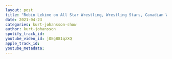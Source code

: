 ```yaml
---
layout: post
title: "Robin Lekime on All Star Wrestling, Wrestling Stars, Canadian Wrestling Elite, Europe, & WAW"
date: 2021-04-23
categories: kurt-johansson-show
author: kurt-johansson
spotify_track_id: 
youtube_video_id: jOEgB81qzXQ
apple_track_id: 
youtube_metadata: 
---
```

